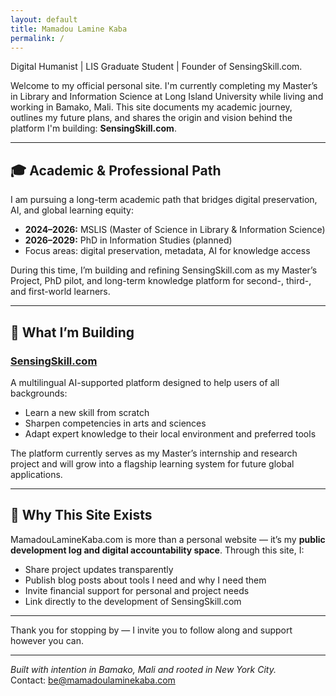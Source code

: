 ```yaml
---
layout: default
title: Mamadou Lamine Kaba
permalink: /
---
```


Digital Humanist | LIS Graduate Student | Founder of SensingSkill.com.

Welcome to my official personal site. I'm currently completing my Master’s in Library and Information Science at Long Island University while living and working in Bamako, Mali. This site documents my academic journey, outlines my future plans, and shares the origin and vision behind the platform I'm building: **SensingSkill.com**.

---

## 🎓 Academic & Professional Path

I am pursuing a long-term academic path that bridges digital preservation, AI, and global learning equity:

- **2024–2026:** MSLIS (Master of Science in Library & Information Science)
- **2026–2029:** PhD in Information Studies (planned)
- Focus areas: digital preservation, metadata, AI for knowledge access

During this time, I’m building and refining SensingSkill.com as my Master’s Project, PhD pilot, and long-term knowledge platform for second-, third-, and first-world learners.

---

## 🚀 What I’m Building

### [SensingSkill.com](https://www.sensingskill.com)
A multilingual AI-supported platform designed to help users of all backgrounds:
- Learn a new skill from scratch
- Sharpen competencies in arts and sciences
- Adapt expert knowledge to their local environment and preferred tools

The platform currently serves as my Master’s internship and research project and will grow into a flagship learning system for future global applications.

---

## 🤝 Why This Site Exists

MamadouLamineKaba.com is more than a personal website — it’s my **public development log and digital accountability space**. Through this site, I:

- Share project updates transparently
- Publish blog posts about tools I need and why I need them
- Invite financial support for personal and project needs
- Link directly to the development of SensingSkill.com

---

Thank you for stopping by — I invite you to follow along and support however you can.

---

*Built with intention in Bamako, Mali and rooted in New York City.*  
Contact: [be@mamadoulaminekaba.com](mailto:be@mamadoulaminekaba.com)
